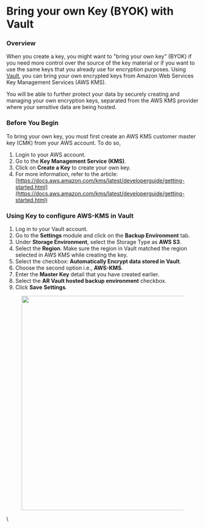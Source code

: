 # Bring your own Key (BYOK) with Vault

### **Overview** <a href="#overview" id="overview"></a>

When you create a key, you might want to "bring your own key" (BYOK) if you need more control over the source of the key material or if you want to use the same keys that you already use for encryption purposes. Using [Vault](https://www.autorabit.com/products/vault-data-backup-recovery/), you can bring your own encrypted keys from Amazon Web Services Key Management Services (AWS KMS).

You will be able to further protect your data by securely creating and managing your own encryption keys, separated from the AWS KMS provider where your sensitive data are being hosted.

### Before You Begin <a href="#before-you-begin" id="before-you-begin"></a>

To bring your own key, you must first create an AWS KMS customer master key (CMK) from your AWS account. To do so,

1. Login to your AWS account.
2. Go to the **Key Management Service (KMS)**.
3. Click on **Create a Key** to create your own key.
4. For more information, refer to the article: [https://docs.aws.amazon.com/kms/latest/developerguide/getting-started.html](https://docs.aws.amazon.com/kms/latest/developerguide/getting-started.html)

### Using Key to configure AWS-KMS in Vault <a href="#using-key-to-configure-awskms-in-vault" id="using-key-to-configure-awskms-in-vault"></a>

1. Log in to your Vault account.
2. Go to the **Settings** module and click on the **Backup Environment** tab.
3. Under **Storage Environment**, select the Storage Type as **AWS S3**.
4. Select the **Region**. Make sure the region in Vault matched the region selected in AWS KMS while creating the key.
5. Select the checkbox: **Automatically Encrypt data stored in Vault**.
6. Choose the second option i.e., **AWS-KMS**.
7. Enter the **Master Key** detail that you have created earlier.
8. Select the **AR Vault hosted backup environment** checkbox.
9. Click **Save** **Settings**.

<figure><img src="https://cdn.document360.io/8711f4e7-c040-4616-aac9-d947f87e4619/Images/Documentation/image-1623235989986.png" alt="" width="563"><figcaption></figcaption></figure>



\
